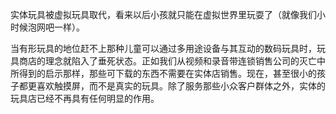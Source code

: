 实体玩具被虚拟玩具取代，看来以后小孩就只能在虚拟世界里玩耍了（就像我们小时候泡网吧一样）。

当有形玩具的地位赶不上那种儿童可以通过多用途设备与其互动的数码玩具时，玩具商店的理念就陷入了垂死状态。正如我们从视频和录音带连锁销售公司的灭亡中所得到的启示那样，那些可下载的东西不需要在实体店销售。现在，甚至很小的孩子都更喜欢触摸屏，而不是真实的玩具。除了服务那些小众客户群体之外，实体的玩具店已经不再具有任何明显的作用。
